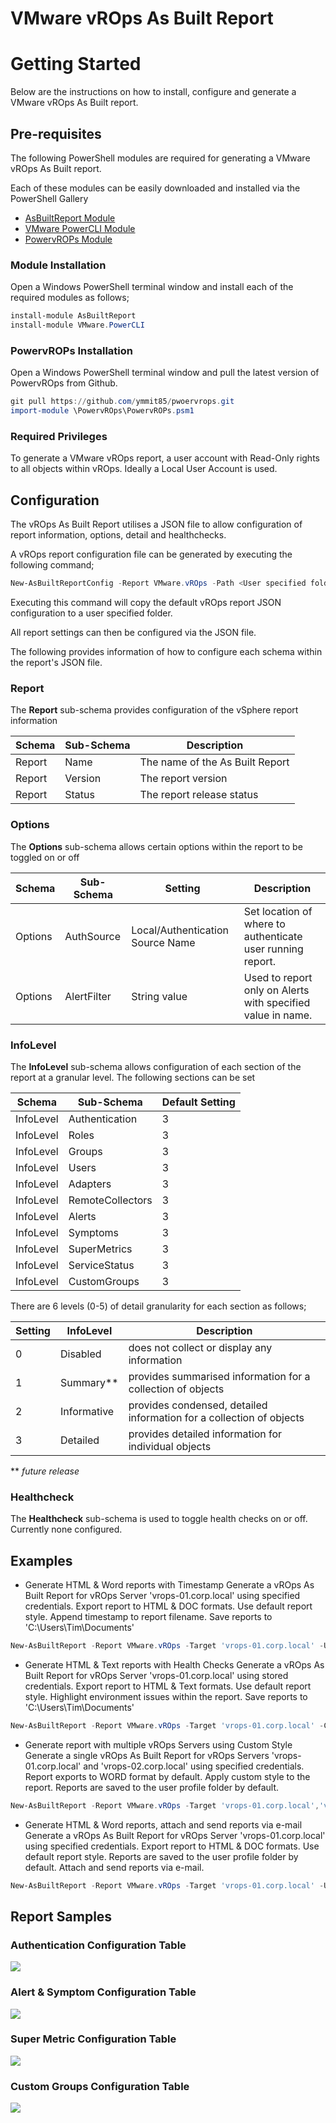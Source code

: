 # VMware vROps As Built Report

# Getting Started
Below are the instructions on how to install, configure and generate a VMware vROps As Built report.

## Pre-requisites
The following PowerShell modules are required for generating a VMware vROps As Built report.

Each of these modules can be easily downloaded and installed via the PowerShell Gallery 

- [AsBuiltReport Module](https://www.powershellgallery.com/packages/AsBuiltReport/)
- [VMware PowerCLI Module](https://www.powershellgallery.com/packages/VMware.PowerCLI/)
- [PowervROPs Module](https://github.com/ymmit85/PowervROps/)

### Module Installation

Open a Windows PowerShell terminal window and install each of the required modules as follows;
```powershell
install-module AsBuiltReport
install-module VMware.PowerCLI
```
### PowervROPs Installation

Open a Windows PowerShell terminal window and pull the latest version of PowervROps from Github.

```powershell
git pull https://github.com/ymmit85/pwoervrops.git
import-module \PowervROps\PowervROPs.psm1
```

### Required Privileges

To generate a VMware vROps report, a user account with Read-Only rights to all objects within vROps. Ideally a Local User Account is used.

## Configuration
The vROps As Built Report utilises a JSON file to allow configuration of report information, options, detail and healthchecks. 

A vROps report configuration file can be generated by executing the following command;
```powershell
New-AsBuiltReportConfig -Report VMware.vROps -Path <User specified folder> -Name <Optional> 
```

Executing this command will copy the default vROps report JSON configuration to a user specified folder. 

All report settings can then be configured via the JSON file.

The following provides information of how to configure each schema within the report's JSON file.

### Report
The **Report** sub-schema provides configuration of the vSphere report information

| Schema | Sub-Schema | Description |
| ------ | ---------- | ----------- |
| Report | Name | The name of the As Built Report
| Report | Version | The report version
| Report | Status | The report release status

### Options
The **Options** sub-schema allows certain options within the report to be toggled on or off

| Schema | Sub-Schema | Setting | Description |
| ------ | ---------- | ------- | ----------- |
| Options | AuthSource | Local/Authentication Source Name | Set location of where to authenticate user running report.
| Options | AlertFilter | String value | Used to report only on Alerts with specified value in name.


### InfoLevel
The **InfoLevel** sub-schema allows configuration of each section of the report at a granular level. The following sections can be set

| Schema | Sub-Schema | Default Setting |
| ------ | ---------- | --------------- |
| InfoLevel | Authentication | 3
| InfoLevel | Roles | 3
| InfoLevel | Groups | 3
| InfoLevel | Users | 3
| InfoLevel | Adapters | 3
| InfoLevel | RemoteCollectors | 3
| InfoLevel | Alerts | 3
| InfoLevel | Symptoms | 3
| InfoLevel | SuperMetrics | 3
| InfoLevel | ServiceStatus | 3
| InfoLevel | CustomGroups | 3

There are 6 levels (0-5) of detail granularity for each section as follows;

| Setting | InfoLevel | Description |
| ------- | ---- | ----------- |
| 0 | Disabled | does not collect or display any information
| 1 | Summary** | provides summarised information for a collection of objects
| 2 | Informative | provides condensed, detailed information for a collection of objects
| 3 | Detailed | provides detailed information for individual objects

\*\* *future release*

### Healthcheck
The **Healthcheck** sub-schema is used to toggle health checks on or off. Currently none configured.

## Examples 
- Generate HTML & Word reports with Timestamp
Generate a vROps As Built Report for vROps Server 'vrops-01.corp.local' using specified credentials. Export report to HTML & DOC formats. Use default report style. Append timestamp to report filename. Save reports to 'C:\Users\Tim\Documents'
```powershell
New-AsBuiltReport -Report VMware.vROps -Target 'vrops-01.corp.local' -Username 'admin' -Password 'VMware1!' -Format Html,Word -OutputPath 'C:\Users\Tim\Documents' -Timestamp
```
- Generate HTML & Text reports with Health Checks
Generate a vROps As Built Report for vROps Server 'vrops-01.corp.local' using stored credentials. Export report to HTML & Text formats. Use default report style. Highlight environment issues within the report. Save reports to 'C:\Users\Tim\Documents'
```powershell
New-AsBuiltReport -Report VMware.vROps -Target 'vrops-01.corp.local' -Credential $Creds -Format Html,Text -OutputPath 'C:\Users\Tim\Documents' -EnableHealthCheck
```
- Generate report with multiple vROps Servers using Custom Style
Generate a single vROps As Built Report for vROps Servers 'vrops-01.corp.local' and 'vrops-02.corp.local' using specified credentials. Report exports to WORD format by default. Apply custom style to the report. Reports are saved to the user profile folder by default.
```powershell
New-AsBuiltReport -Report VMware.vROps -Target 'vrops-01.corp.local','vcenter-02.corp.local' -Username 'admin' -Password 'VMware1!' -StylePath C:\Scripts\Styles\MyCustomStyle.ps1
```
- Generate HTML & Word reports, attach and send reports via e-mail
Generate a vROps As Built Report for vROps Server 'vrops-01.corp.local' using specified credentials. Export report to HTML & DOC formats. Use default report style. Reports are saved to the user profile folder by default. Attach and send reports via e-mail.
```powershell
New-AsBuiltReport -Report VMware.vROps -Target 'vrops-01.corp.local' -Username 'admin' -Password 'VMware1!' -Format Html,Word -OutputPath C:\Users\Tim\Documents -SendEmail
```
## Report Samples

### Authentication Configuration Table
![](Samples/2019-06-12-21-03-25.png)

### Alert & Symptom Configuration Table
![](Samples/2019-06-12-21-07-26.png)

### Super Metric Configuration Table
![](Samples/2019-06-12-21-08-48.png)

### Custom Groups Configuration Table
![](Samples/2019-06-12-21-09-39.png)

